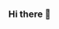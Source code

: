 ### Hi there 👋

<!--
**arthurthiery/arthurthiery** is a ✨ _special_ ✨ repository because its `README.md` (this file) appears on your GitHub profile.

- 🔭 I’m currently working on data softwares for several customers at AT Internet.
- 🌱 I’m currently learning Data Marketing at ESD (school specialized in digital field)
